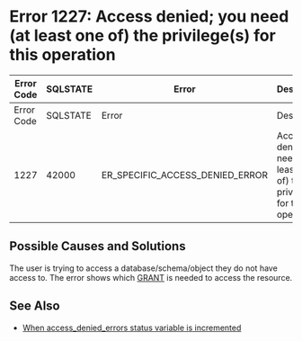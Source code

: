 
# Error 1227: Access denied; you need (at least one of) the privilege(s) for this operation


| Error Code | SQLSTATE | Error | Description |
| --- | --- | --- | --- |
| Error Code | SQLSTATE | Error | Description |
| 1227 | 42000 | ER_SPECIFIC_ACCESS_DENIED_ERROR | Access denied; you need (at least one of) the %s privilege(s) for this operation |




## Possible Causes and Solutions


The user is trying to access a database/schema/object they do not have access to. The error shows which [GRANT](../../../../sql-statements-and-structure/sql-statements/account-management-sql-commands/grant.md) is needed to access the resource.


## See Also


* [When access_denied_errors status variable is incremented](../../../../../security/user-account-management/incrementing-of-the-access_denied_errors-status-variable.md)

